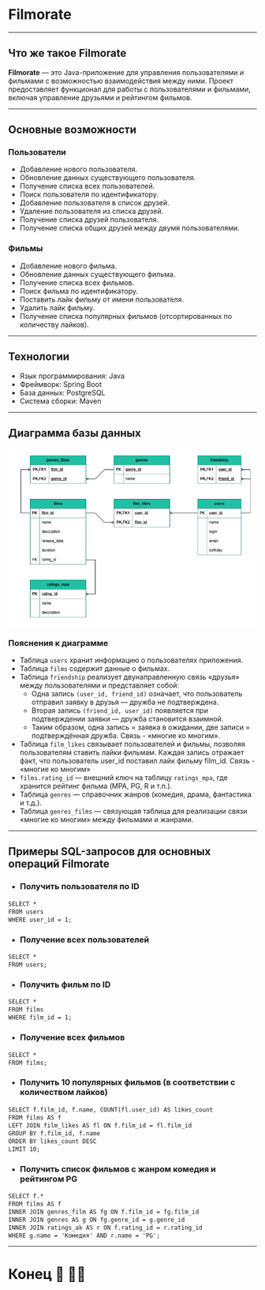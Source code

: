 # **Filmorate**
___
## Что же такое Filmorate  
**Filmorate** — это Java-приложение для управления пользователями 
и фильмами с возможностью взаимодействия между ними. Проект предоставляет функционал для работы с пользователями 
и фильмами, включая управление друзьями и рейтингом фильмов. 
___
## Основные возможности

### Пользователи
- Добавление нового пользователя.
- Обновление данных существующего пользователя.
- Получение списка всех пользователей.
- Поиск пользователя по идентификатору.
- Добавление пользователя в список друзей.
- Удаление пользователя из списка друзей.
- Получение списка друзей пользователя.
- Получение списка общих друзей между двумя пользователями.

### Фильмы
- Добавление нового фильма.
- Обновление данных существующего фильма.
- Получение списка всех фильмов.
- Поиск фильма по идентификатору.
- Поставить лайк фильму от имени пользователя.
- Удалить лайк фильму.
- Получение списка популярных фильмов (отсортированных по 
количеству лайков).
___
## Технологии

- Язык программирования: Java
- Фреймворк: Spring Boot
- База данных: PostgreSQL
- Система сборки: Maven
___
## Диаграмма базы данных
![](src/main/resources/image/БД.png)

### Пояснения к диаграмме
- Таблица `users` хранит информацию о пользователях приложения.
- Таблица `films` содержит данные о фильмах.
- Таблица `friendship` реализует 
двунаправленную связь «друзья» между пользователями и представляет собой:
  - Одна запись `(user_id, friend_id)` означает, что пользователь отправил заявку в друзья — дружба не подтверждена.
  - Вторая запись `(friend_id, user_id)` появляется при подтверждении заявки — дружба становится взаимной.
  - Таким образом, одна запись = заявка в ожидании, две записи = подтверждённая дружба. Связь - «многие ко многим».
- Таблица `film_likes` связывает пользователей и фильмы, позволяя пользователям ставить лайки фильмам. Каждая запись отражает факт, что пользователь user_id поставил лайк фильму film_id. Связь - «многие ко многим»
- `films.rating_id` — внешний ключ на таблицу `ratings_mpa`, где хранится рейтинг фильма (MPA, PG, R и т.п.).
- Таблица `genres` — справочник жанров (комедия, драма, фантастика и т.д.).
- Таблица `genres_films` — связующая таблица для реализации связи «многие ко многим» между фильмами и жанрами.
___

## Примеры SQL-запросов для основных операций Filmorate

- ### Получить пользователя по ID
```
SELECT * 
FROM users 
WHERE user_id = 1;
```
- ### Получение всех пользователей
```
SELECT * 
FROM users;
```
- ### Получить фильм по ID
```
SELECT * 
FROM films 
WHERE film_id = 1;
```
- ### Получение всех фильмов
```
SELECT * 
FROM films;
```
- ### Получить 10 популярных фильмов (в соответствии с количеством лайков)
```
SELECT f.film_id, f.name, COUNT(fl.user_id) AS likes_count
FROM films AS f
LEFT JOIN film_likes AS fl ON f.film_id = fl.film_id
GROUP BY f.film_id, f.name
ORDER BY likes_count DESC
LIMIT 10;
```
- ### Получить список фильмов с жанром комедия и рейтингом PG
```
SELECT f.*
FROM films AS f
INNER JOIN genres_film AS fg ON f.film_id = fg.film_id
INNER JOIN genres AS g ON fg.genre_id = g.genre_id
INNER JOIN ratings_ak AS r ON f.rating_id = r.rating_id
WHERE g.name = 'Комедия' AND r.name = 'PG';
```
___
# Конец :japanese_goblin: :vampire_man:
